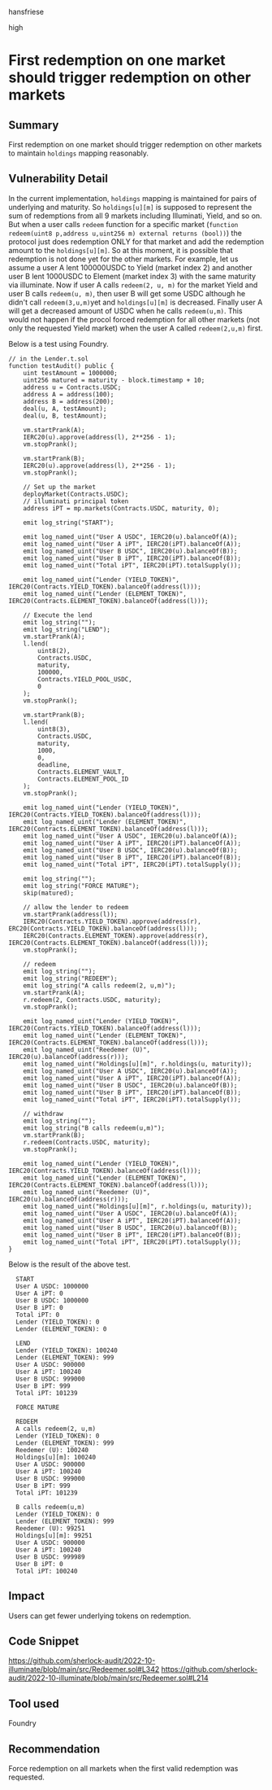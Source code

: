 hansfriese

high

# First redemption on one market should trigger redemption on other markets

## Summary

First redemption on one market should trigger redemption on other markets to maintain `holdings` mapping reasonably.

## Vulnerability Detail

In the current implementation, `holdings` mapping is maintained for pairs of underlying and maturity.
So `holdings[u][m]` is supposed to represent the sum of redemptions from all 9 markets including Illuminati, Yield, and so on.
But when a user calls `redeem` function for a specific market (`function redeem(uint8 p,address u,uint256 m) external returns (bool))`) the protocol just does redemption ONLY for that market and add the redemption amount to the `holdings[u][m]`.
So at this moment, it is possible that redemption is not done yet for the other markets.
For example, let us assume a user A lent 100000USDC to Yield (market index 2) and another user B lent 1000USDC to Element (market index 3) with the same maturity via illuminate.
Now if user A calls `redeem(2, u, m)` for the market Yield and user B calls `redeem(u, m)`, then user B will get some USDC although he didn't call `redeem(3,u,m)`yet and `holdings[u][m]` is decreased. Finally user A will get a decreased amount of USDC when he calls `redeem(u,m)`.
This would not happen if the procol forced redemption for all other markets (not only the requested Yield market) when the user A called `redeem(2,u,m)` first.

Below is a test using Foundry.

```solidity
// in the Lender.t.sol
function testAudit() public {
    uint testAmount = 1000000;
    uint256 matured = maturity - block.timestamp + 10;
    address u = Contracts.USDC;
    address A = address(100);
    address B = address(200);
    deal(u, A, testAmount);
    deal(u, B, testAmount);

    vm.startPrank(A);
    IERC20(u).approve(address(l), 2**256 - 1);
    vm.stopPrank();

    vm.startPrank(B);
    IERC20(u).approve(address(l), 2**256 - 1);
    vm.stopPrank();

    // Set up the market
    deployMarket(Contracts.USDC);
    // illuminati principal token
    address iPT = mp.markets(Contracts.USDC, maturity, 0);

    emit log_string("START");

    emit log_named_uint("User A USDC", IERC20(u).balanceOf(A));
    emit log_named_uint("User A iPT", IERC20(iPT).balanceOf(A));
    emit log_named_uint("User B USDC", IERC20(u).balanceOf(B));
    emit log_named_uint("User B iPT", IERC20(iPT).balanceOf(B));
    emit log_named_uint("Total iPT", IERC20(iPT).totalSupply());

    emit log_named_uint("Lender (YIELD_TOKEN)", IERC20(Contracts.YIELD_TOKEN).balanceOf(address(l)));
    emit log_named_uint("Lender (ELEMENT_TOKEN)", IERC20(Contracts.ELEMENT_TOKEN).balanceOf(address(l)));

    // Execute the lend
    emit log_string("");
    emit log_string("LEND");
    vm.startPrank(A);
    l.lend(
        uint8(2),
        Contracts.USDC,
        maturity,
        100000,
        Contracts.YIELD_POOL_USDC,
        0
    );
    vm.stopPrank();

    vm.startPrank(B);
    l.lend(
        uint8(3),
        Contracts.USDC,
        maturity,
        1000,
        0,
        deadline,
        Contracts.ELEMENT_VAULT,
        Contracts.ELEMENT_POOL_ID
    );
    vm.stopPrank();

    emit log_named_uint("Lender (YIELD_TOKEN)", IERC20(Contracts.YIELD_TOKEN).balanceOf(address(l)));
    emit log_named_uint("Lender (ELEMENT_TOKEN)", IERC20(Contracts.ELEMENT_TOKEN).balanceOf(address(l)));
    emit log_named_uint("User A USDC", IERC20(u).balanceOf(A));
    emit log_named_uint("User A iPT", IERC20(iPT).balanceOf(A));
    emit log_named_uint("User B USDC", IERC20(u).balanceOf(B));
    emit log_named_uint("User B iPT", IERC20(iPT).balanceOf(B));
    emit log_named_uint("Total iPT", IERC20(iPT).totalSupply());

    emit log_string("");
    emit log_string("FORCE MATURE");
    skip(matured);

    // allow the lender to redeem
    vm.startPrank(address(l));
    IERC20(Contracts.YIELD_TOKEN).approve(address(r), ERC20(Contracts.YIELD_TOKEN).balanceOf(address(l)));
    IERC20(Contracts.ELEMENT_TOKEN).approve(address(r), IERC20(Contracts.ELEMENT_TOKEN).balanceOf(address(l)));
    vm.stopPrank();

    // redeem
    emit log_string("");
    emit log_string("REDEEM");
    emit log_string("A calls redeem(2, u,m)");
    vm.startPrank(A);
    r.redeem(2, Contracts.USDC, maturity);
    vm.stopPrank();

    emit log_named_uint("Lender (YIELD_TOKEN)", IERC20(Contracts.YIELD_TOKEN).balanceOf(address(l)));
    emit log_named_uint("Lender (ELEMENT_TOKEN)", IERC20(Contracts.ELEMENT_TOKEN).balanceOf(address(l)));
    emit log_named_uint("Reedemer (U)", IERC20(u).balanceOf(address(r)));
    emit log_named_uint("Holdings[u][m]", r.holdings(u, maturity));
    emit log_named_uint("User A USDC", IERC20(u).balanceOf(A));
    emit log_named_uint("User A iPT", IERC20(iPT).balanceOf(A));
    emit log_named_uint("User B USDC", IERC20(u).balanceOf(B));
    emit log_named_uint("User B iPT", IERC20(iPT).balanceOf(B));
    emit log_named_uint("Total iPT", IERC20(iPT).totalSupply());

    // withdraw
    emit log_string("");
    emit log_string("B calls redeem(u,m)");
    vm.startPrank(B);
    r.redeem(Contracts.USDC, maturity);
    vm.stopPrank();

    emit log_named_uint("Lender (YIELD_TOKEN)", IERC20(Contracts.YIELD_TOKEN).balanceOf(address(l)));
    emit log_named_uint("Lender (ELEMENT_TOKEN)", IERC20(Contracts.ELEMENT_TOKEN).balanceOf(address(l)));
    emit log_named_uint("Reedemer (U)", IERC20(u).balanceOf(address(r)));
    emit log_named_uint("Holdings[u][m]", r.holdings(u, maturity));
    emit log_named_uint("User A USDC", IERC20(u).balanceOf(A));
    emit log_named_uint("User A iPT", IERC20(iPT).balanceOf(A));
    emit log_named_uint("User B USDC", IERC20(u).balanceOf(B));
    emit log_named_uint("User B iPT", IERC20(iPT).balanceOf(B));
    emit log_named_uint("Total iPT", IERC20(iPT).totalSupply());
}
```

Below is the result of the above test.

```solidity
  START
  User A USDC: 1000000
  User A iPT: 0
  User B USDC: 1000000
  User B iPT: 0
  Total iPT: 0
  Lender (YIELD_TOKEN): 0
  Lender (ELEMENT_TOKEN): 0

  LEND
  Lender (YIELD_TOKEN): 100240
  Lender (ELEMENT_TOKEN): 999
  User A USDC: 900000
  User A iPT: 100240
  User B USDC: 999000
  User B iPT: 999
  Total iPT: 101239

  FORCE MATURE

  REDEEM
  A calls redeem(2, u,m)
  Lender (YIELD_TOKEN): 0
  Lender (ELEMENT_TOKEN): 999
  Reedemer (U): 100240
  Holdings[u][m]: 100240
  User A USDC: 900000
  User A iPT: 100240
  User B USDC: 999000
  User B iPT: 999
  Total iPT: 101239

  B calls redeem(u,m)
  Lender (YIELD_TOKEN): 0
  Lender (ELEMENT_TOKEN): 999
  Reedemer (U): 99251
  Holdings[u][m]: 99251
  User A USDC: 900000
  User A iPT: 100240
  User B USDC: 999989
  User B iPT: 0
  Total iPT: 100240
```

## Impact

Users can get fewer underlying tokens on redemption.

## Code Snippet

https://github.com/sherlock-audit/2022-10-illuminate/blob/main/src/Redeemer.sol#L342
https://github.com/sherlock-audit/2022-10-illuminate/blob/main/src/Redeemer.sol#L214

## Tool used

Foundry

## Recommendation

Force redemption on all markets when the first valid redemption was requested.